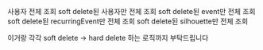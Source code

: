 사용자 전체 조회
soft delete된 사용자만 전체 조회
soft delete된 event만 전체 조회
soft delete된 recurringEvent만 전체 조회
soft delete된 silhouette만 전체 조회

이거랑 각각 soft delete -> hard delete 하는 로직까지 부탁드립니다
